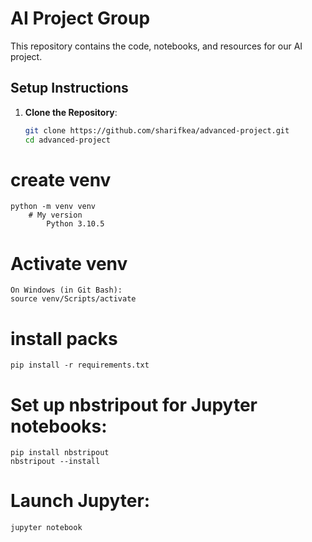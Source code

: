# AI Project Group

This repository contains the code, notebooks, and resources for our AI project.

## Setup Instructions

1. **Clone the Repository**:
   ```bash
   git clone https://github.com/sharifkea/advanced-project.git
   cd advanced-project
# create venv
    python -m venv venv    
        # My version
            Python 3.10.5
# Activate venv
    On Windows (in Git Bash):
    source venv/Scripts/activate
# install packs
    pip install -r requirements.txt
# Set up nbstripout for Jupyter notebooks:
    pip install nbstripout
    nbstripout --install
# Launch Jupyter:
    jupyter notebook